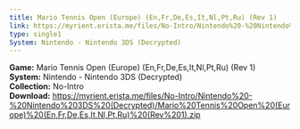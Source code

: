 ```yaml
---
title: Mario Tennis Open (Europe) (En,Fr,De,Es,It,Nl,Pt,Ru) (Rev 1)
link: https://myrient.erista.me/files/No-Intro/Nintendo%20-%20Nintendo%203DS%20(Decrypted)/Mario%20Tennis%20Open%20(Europe)%20(En,Fr,De,Es,It,Nl,Pt,Ru)%20(Rev%201).zip
type: single1
System: Nintendo - Nintendo 3DS (Decrypted)
---
```

<b>Game:</b> Mario Tennis Open (Europe) (En,Fr,De,Es,It,Nl,Pt,Ru) (Rev 1)<br>
<b>System:</b> Nintendo - Nintendo 3DS (Decrypted)<br>
<b>Collection:</b> No-Intro<br>
<b>Download:</b> https://myrient.erista.me/files/No-Intro/Nintendo%20-%20Nintendo%203DS%20(Decrypted)/Mario%20Tennis%20Open%20(Europe)%20(En,Fr,De,Es,It,Nl,Pt,Ru)%20(Rev%201).zip